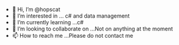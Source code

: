 - 👋 Hi, I’m @hopscat
- 👀 I’m interested in ... c# and data management
- 🌱 I’m currently learning ...c#
- 💞️ I’m looking to collaborate on ...Not on anything at the moment
- 📫 How to reach me ...Please do not contact me

<!---
hopscat/hopscat is a ✨ special ✨ repository because its `README.md` (this file) appears on your GitHub profile.
You can click the Preview link to take a look at your changes.
--->

